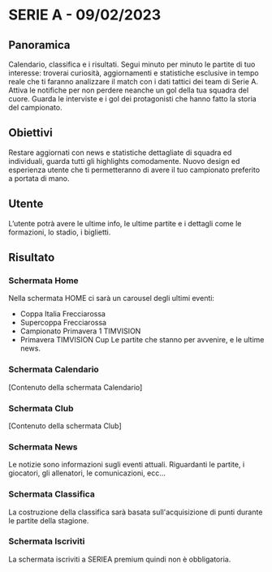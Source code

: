# SERIE A - 09/02/2023

## Panoramica

Calendario, classifica e i risultati. Segui minuto per minuto le partite di tuo interesse: troverai curiosità, aggiornamenti e statistiche esclusive in tempo reale che ti faranno analizzare il match con i dati tattici dei team di Serie A. Attiva le notifiche per non perdere neanche un gol della tua squadra del cuore. Guarda le interviste e i gol dei protagonisti che hanno fatto la storia del campionato.

## Obiettivi

Restare aggiornati con news e statistiche dettagliate di squadra ed individuali, guarda tutti gli highlights comodamente. Nuovo design ed esperienza utente che ti permetteranno di avere il tuo campionato preferito a portata di mano.

## Utente

L’utente potrà avere le ultime info, le ultime partite e i dettagli come le formazioni, lo stadio, i biglietti.

## Risultato

### Schermata Home

Nella schermata HOME ci sarà un carousel degli ultimi eventi:
- Coppa Italia Frecciarossa
- Supercoppa Frecciarossa
- Campionato Primavera 1 TIMVISION
- Primavera TIMVISION Cup
Le partite che stanno per avvenire, e le ultime news.

### Schermata Calendario

[Contenuto della schermata Calendario]

### Schermata Club

[Contenuto della schermata Club]

### Schermata News

Le notizie sono informazioni sugli eventi attuali. Riguardanti le partite, i giocatori, gli allenatori, le comunicazioni, ecc…

### Schermata Classifica

La costruzione della classifica sarà basata sull'acquisizione di punti durante le partite della stagione.

### Schermata Iscriviti

La schermata iscriviti a SERIEA premium quindi non è obbligatoria.
